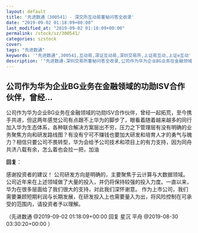 ```yaml
---
layout: default
title: '先进数通（300541）- 深交所互动易董秘问答全收录'
date: "2019-09-02 01:18:09+00:00"
last_modified_at: "2019-09-02 01:18:09+00:00"
permalink: /stock/sz/300541/
categories: szstock
cover: 
tags: "先进数通"
keywords: '"先进数通",300541,互动易,深证互动易,深圳交易所,上证易互动,上证e互动'
description: '"先进数通-深圳交易所董秘问答全收录,公司作为华为企业BG业务在金融领域的功勋ISV合作伙伴，曾经一起拓荒，至今携手共进，但这两年感觉公司有点跟不上华为的脚步了，眼看着随着越来越多的同行加入华为生态体系，各种联合解决方案层出不穷，压力之下管理层有没有明确的业务聚焦方向和研发路线图？有没有宁可不赚钱也要加大研发和培育人才的勇气与魄力？相信只要公司不畏转型，华为会给予公司技术和项目上的有力支持，因为同舟共济八载有余，怎么着也会拉一把，加油"'
---
```


## 公司作为华为企业BG业务在金融领域的功勋ISV合作伙伴，曾经...

公司作为华为企业BG业务在金融领域的功勋ISV合作伙伴，曾经一起拓荒，至今携手共进，但这两年感觉公司有点跟不上华为的脚步了，眼看着随着越来越多的同行加入华为生态体系，各种联合解决方案层出不穷，压力之下管理层有没有明确的业务聚焦方向和研发路线图？有没有宁可不赚钱也要加大研发和培育人才的勇气与魄力？相信只要公司不畏转型，华为会给予公司技术和项目上的有力支持，因为同舟共济八载有余，怎么着也会拉一把，加油

**回复**：

感谢投资者的建议！
公司研发方向是明确的，主要聚焦于云计算与大数据领域。公司近年来在上述领域做了大量的投入，并仍将保持较强的投入力度。一直以来，华为在很多层面给了我们很大的支持，对此我们深怀谢意。
作为上市公司，我们需要兼顾短期利润与长期发展，在研发投入上也需要量入为出，将风险控制在可承受的范围内，请投资者予以理解。 

（先进数通  @2019-09-02 01:18:09+00:00 回复 星沉 平舟  @2019-08-30 03:30:20+00:00 ）

